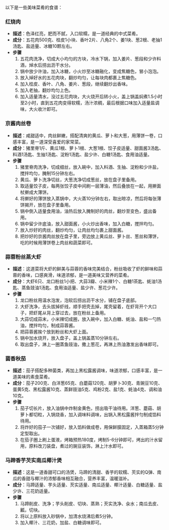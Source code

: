 以下是一些美味菜肴的食谱：

### 红烧肉
+ **描述**：色泽红亮，肥而不腻，入口软糯，是一道经典的中式菜肴。
+ **成分**：五花肉500克、桂皮1小块、香叶2片、八角2个、姜1块、葱2根、老抽1汤匙、盐适量、冰糖10颗左右。
+ **步骤**
    1. 五花肉洗净，切成大小均匀的方块，冷水下锅，加入姜片、葱段和少许料酒，焯水后捞出沥干水分。
    2. 锅中放少许油，加入冰糖，小火炒至冰糖融化，变成焦糖色，冒小泡泡。
    3. 放入焯好水的五花肉块，翻炒均匀，让每块肉都裹上焦糖色。
    4. 加入桂皮、香叶、八角、姜片、葱段，继续翻炒出香味。
    5. 加入老抽，翻炒均匀上色。
    6. 加入适量清水，没过五花肉块，大火烧开后转小火，盖上锅盖焖煮1.5小时至2小时，直到五花肉变得软糯，汤汁浓稠，最后根据口味加入适量盐调味，大火收汁即可。

### 京酱肉丝卷
+ **描述**：咸甜适中，肉丝鲜嫩，搭配清爽的黄瓜、萝卜和大葱，用薄饼一卷，口感丰富，是一道深受喜爱的家常菜。
+ **成分**：猪里脊1斤、黄瓜1根、萝卜1根、大葱1根、饺子皮适量、甜面酱3汤匙、料酒1汤匙、生抽1汤匙、淀粉1汤匙、盐少许、白糖1汤匙、食用油适量。
+ **步骤**
    1. 猪里脊肉洗净，切成细丝，放入碗中，加入料酒、生抽、淀粉和少许盐，搅拌均匀，腌制15分钟左右。
    2. 黄瓜、萝卜洗净切丝，大葱洗净切成葱丝，放在盘子里备用。
    3. 取适量饺子皮，每两张饺子皮中间刷一层薄油，然后叠放在一起，用擀面杖擀成大薄饼。
    4. 将擀好的薄饼放入蒸锅中，大火蒸10分钟左右，取出晾凉，然后将每张薄饼揭开，放在盘子里备用。
    5. 锅中倒入适量食用油，油热后放入腌制好的肉丝，翻炒至变色，盛出备用。
    6. 锅中留少许底油，放入甜面酱，小火炒出香味，加入白糖，搅拌均匀。
    7. 放入炒好的肉丝，翻炒均匀，让肉丝均匀裹上甜面酱。
    8. 把炒好的京酱肉丝放在盘子里，旁边放上黄瓜丝、萝卜丝、葱丝和薄饼，吃的时候用薄饼卷上肉丝和蔬菜即可。



### 蒜蓉粉丝蒸大虾
+ **描述**：这道菜将大虾的鲜美与蒜蓉的香味完美结合，粉丝吸收了虾的鲜味和蒜蓉的香味，口感爽滑，味道浓郁，是一道美味又营养的菜肴。
+ **成分**：大虾6只、龙口粉丝1小把、大蒜3瓣、小米辣1个、白糖1茶匙、蚝油1汤匙、蒸鱼豉油1汤匙、食用油适量、盐少许、葱花少许。
+ **步骤**
    1. 龙口粉丝用温水泡发，泡软后捞出沥干水分，铺在盘子底部。
    2. 大虾洗净，去头拔掉虾线，顺手把壳去掉，尾壳留着，在虾背开个大口子，把虾尾从背上穿过去，放在粉丝上备用。
    3. 大蒜切成蒜末，小米辣切成圈，放入碗中，加入白糖、蚝油、盐和一勺热油，搅拌均匀，制成蒜蓉酱。
    4. 把蒜蓉酱挨个放到粉丝和大虾上面。
    5. 锅中加水烧开，放入盘子，盖上锅盖蒸10分钟左右。
    6. 取出盘子，淋上一圈蒸鱼豉油，撒上葱花，再淋上热油激发出香味即可。



### 菌香秋茄
+ **描述**：茄子搭配多种菌类，再加上黑松露酱调味，味道浓郁，口感丰富，是一道美味的素食菜肴。
+ **成分**：茄子200克、白洋葱65克、白蘑菇120克、胡萝卜30克、青豌豆10克、蛋黄5克、黑松露酱10克、蒸鲜豉油5克、鸡粉2克、盐1克、蚝油4克、调和油10克。
+ **步骤**
    1. 茄子切长片，放入油锅中炸制金黄色，捞出吸干油待用。洋葱、蘑菇、胡萝卜都切粒，入锅烧香，加入调味料调味，出锅入黑松露酱拌匀制成馅料待用。
    2. 将炸好的茄子一次铺好，放入馅料做成卷，用保鲜膜固定，入蒸箱蒸5分钟定型取出。
    3. 在茄子圈上刷上蛋液，烤箱预热180度，烤制5-6分钟即可，烤出的汁水留用，原料改刀装盘，煮过的豌豆装饰，淋上汁水即可。



### 马蹄香芋芡实南瓜椰汁煲
+ **描述**：这是一道香甜可口的汤煲，马蹄的清甜、香芋的软糯、芡实的Q弹、南瓜的香甜与椰汁的浓郁香味相互融合，营养丰富，温暖滋补。
+ **成分**：马蹄适量、芋头适量、芡实适量、南瓜适量、椰汁适量、白糖适量、盐少许、三花奶适量。
+ **步骤**
    1. 马蹄削皮、洗净；芋头削皮、切块、蒸熟；芡实洗净、汆水；南瓜去皮、瓤，切块。
    2. 将以上原料放入砂锅中，加清水烧沸后煮5分钟。
    3. 加入椰汁、三花奶，加盐、白糖调味即可。



